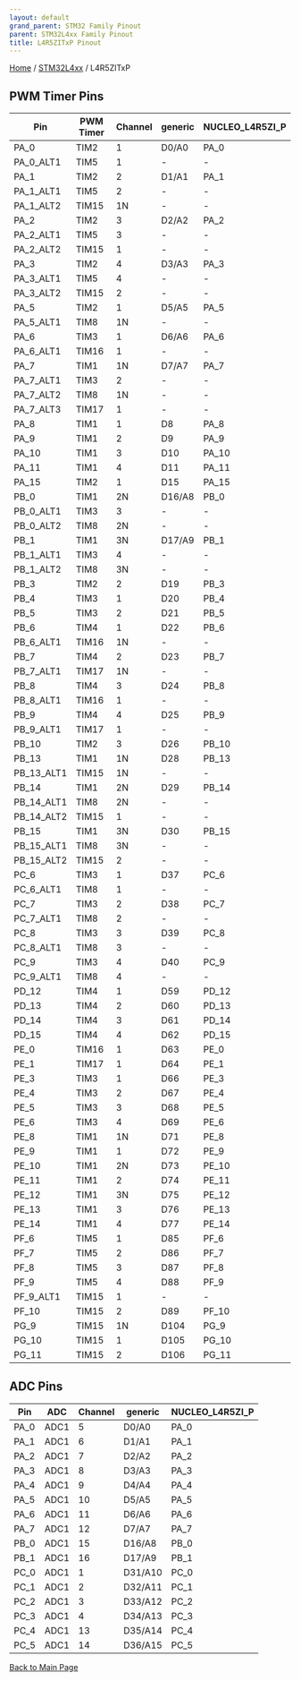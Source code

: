```yaml
---
layout: default
grand_parent: STM32 Family Pinout
parent: STM32L4xx Family Pinout
title: L4R5ZITxP Pinout
---
```


[Home](../../index.md) / [STM32L4xx](../index.md) / L4R5ZITxP

## PWM Timer Pins

| Pin | PWM Timer | Channel | generic | NUCLEO_L4R5ZI_P |
| --- | --- | --- | --- | --- |
| PA_0 | TIM2 | 1 | D0/A0 | PA_0 |
| PA_0_ALT1 | TIM5 | 1 | - | - |
| PA_1 | TIM2 | 2 | D1/A1 | PA_1 |
| PA_1_ALT1 | TIM5 | 2 | - | - |
| PA_1_ALT2 | TIM15 | 1N | - | - |
| PA_2 | TIM2 | 3 | D2/A2 | PA_2 |
| PA_2_ALT1 | TIM5 | 3 | - | - |
| PA_2_ALT2 | TIM15 | 1 | - | - |
| PA_3 | TIM2 | 4 | D3/A3 | PA_3 |
| PA_3_ALT1 | TIM5 | 4 | - | - |
| PA_3_ALT2 | TIM15 | 2 | - | - |
| PA_5 | TIM2 | 1 | D5/A5 | PA_5 |
| PA_5_ALT1 | TIM8 | 1N | - | - |
| PA_6 | TIM3 | 1 | D6/A6 | PA_6 |
| PA_6_ALT1 | TIM16 | 1 | - | - |
| PA_7 | TIM1 | 1N | D7/A7 | PA_7 |
| PA_7_ALT1 | TIM3 | 2 | - | - |
| PA_7_ALT2 | TIM8 | 1N | - | - |
| PA_7_ALT3 | TIM17 | 1 | - | - |
| PA_8 | TIM1 | 1 | D8 | PA_8 |
| PA_9 | TIM1 | 2 | D9 | PA_9 |
| PA_10 | TIM1 | 3 | D10 | PA_10 |
| PA_11 | TIM1 | 4 | D11 | PA_11 |
| PA_15 | TIM2 | 1 | D15 | PA_15 |
| PB_0 | TIM1 | 2N | D16/A8 | PB_0 |
| PB_0_ALT1 | TIM3 | 3 | - | - |
| PB_0_ALT2 | TIM8 | 2N | - | - |
| PB_1 | TIM1 | 3N | D17/A9 | PB_1 |
| PB_1_ALT1 | TIM3 | 4 | - | - |
| PB_1_ALT2 | TIM8 | 3N | - | - |
| PB_3 | TIM2 | 2 | D19 | PB_3 |
| PB_4 | TIM3 | 1 | D20 | PB_4 |
| PB_5 | TIM3 | 2 | D21 | PB_5 |
| PB_6 | TIM4 | 1 | D22 | PB_6 |
| PB_6_ALT1 | TIM16 | 1N | - | - |
| PB_7 | TIM4 | 2 | D23 | PB_7 |
| PB_7_ALT1 | TIM17 | 1N | - | - |
| PB_8 | TIM4 | 3 | D24 | PB_8 |
| PB_8_ALT1 | TIM16 | 1 | - | - |
| PB_9 | TIM4 | 4 | D25 | PB_9 |
| PB_9_ALT1 | TIM17 | 1 | - | - |
| PB_10 | TIM2 | 3 | D26 | PB_10 |
| PB_13 | TIM1 | 1N | D28 | PB_13 |
| PB_13_ALT1 | TIM15 | 1N | - | - |
| PB_14 | TIM1 | 2N | D29 | PB_14 |
| PB_14_ALT1 | TIM8 | 2N | - | - |
| PB_14_ALT2 | TIM15 | 1 | - | - |
| PB_15 | TIM1 | 3N | D30 | PB_15 |
| PB_15_ALT1 | TIM8 | 3N | - | - |
| PB_15_ALT2 | TIM15 | 2 | - | - |
| PC_6 | TIM3 | 1 | D37 | PC_6 |
| PC_6_ALT1 | TIM8 | 1 | - | - |
| PC_7 | TIM3 | 2 | D38 | PC_7 |
| PC_7_ALT1 | TIM8 | 2 | - | - |
| PC_8 | TIM3 | 3 | D39 | PC_8 |
| PC_8_ALT1 | TIM8 | 3 | - | - |
| PC_9 | TIM3 | 4 | D40 | PC_9 |
| PC_9_ALT1 | TIM8 | 4 | - | - |
| PD_12 | TIM4 | 1 | D59 | PD_12 |
| PD_13 | TIM4 | 2 | D60 | PD_13 |
| PD_14 | TIM4 | 3 | D61 | PD_14 |
| PD_15 | TIM4 | 4 | D62 | PD_15 |
| PE_0 | TIM16 | 1 | D63 | PE_0 |
| PE_1 | TIM17 | 1 | D64 | PE_1 |
| PE_3 | TIM3 | 1 | D66 | PE_3 |
| PE_4 | TIM3 | 2 | D67 | PE_4 |
| PE_5 | TIM3 | 3 | D68 | PE_5 |
| PE_6 | TIM3 | 4 | D69 | PE_6 |
| PE_8 | TIM1 | 1N | D71 | PE_8 |
| PE_9 | TIM1 | 1 | D72 | PE_9 |
| PE_10 | TIM1 | 2N | D73 | PE_10 |
| PE_11 | TIM1 | 2 | D74 | PE_11 |
| PE_12 | TIM1 | 3N | D75 | PE_12 |
| PE_13 | TIM1 | 3 | D76 | PE_13 |
| PE_14 | TIM1 | 4 | D77 | PE_14 |
| PF_6 | TIM5 | 1 | D85 | PF_6 |
| PF_7 | TIM5 | 2 | D86 | PF_7 |
| PF_8 | TIM5 | 3 | D87 | PF_8 |
| PF_9 | TIM5 | 4 | D88 | PF_9 |
| PF_9_ALT1 | TIM15 | 1 | - | - |
| PF_10 | TIM15 | 2 | D89 | PF_10 |
| PG_9 | TIM15 | 1N | D104 | PG_9 |
| PG_10 | TIM15 | 1 | D105 | PG_10 |
| PG_11 | TIM15 | 2 | D106 | PG_11 |


## ADC Pins

| Pin | ADC | Channel | generic | NUCLEO_L4R5ZI_P |
| --- | --- | --- | --- | --- |
| PA_0 | ADC1 | 5 | D0/A0 | PA_0 |
| PA_1 | ADC1 | 6 | D1/A1 | PA_1 |
| PA_2 | ADC1 | 7 | D2/A2 | PA_2 |
| PA_3 | ADC1 | 8 | D3/A3 | PA_3 |
| PA_4 | ADC1 | 9 | D4/A4 | PA_4 |
| PA_5 | ADC1 | 10 | D5/A5 | PA_5 |
| PA_6 | ADC1 | 11 | D6/A6 | PA_6 |
| PA_7 | ADC1 | 12 | D7/A7 | PA_7 |
| PB_0 | ADC1 | 15 | D16/A8 | PB_0 |
| PB_1 | ADC1 | 16 | D17/A9 | PB_1 |
| PC_0 | ADC1 | 1 | D31/A10 | PC_0 |
| PC_1 | ADC1 | 2 | D32/A11 | PC_1 |
| PC_2 | ADC1 | 3 | D33/A12 | PC_2 |
| PC_3 | ADC1 | 4 | D34/A13 | PC_3 |
| PC_4 | ADC1 | 13 | D35/A14 | PC_4 |
| PC_5 | ADC1 | 14 | D36/A15 | PC_5 |


[Back to Main Page](../../index.md)